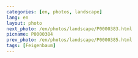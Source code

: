 ```yaml
---
categories: [en, photos, landscape]
lang: en
layout: photo
next_photo: /en/photos/landscape/P0000383.html
picname: P0000384
prev_photo: /en/photos/landscape/P0000385.html
tags: [Feigenbaum]
---
```

